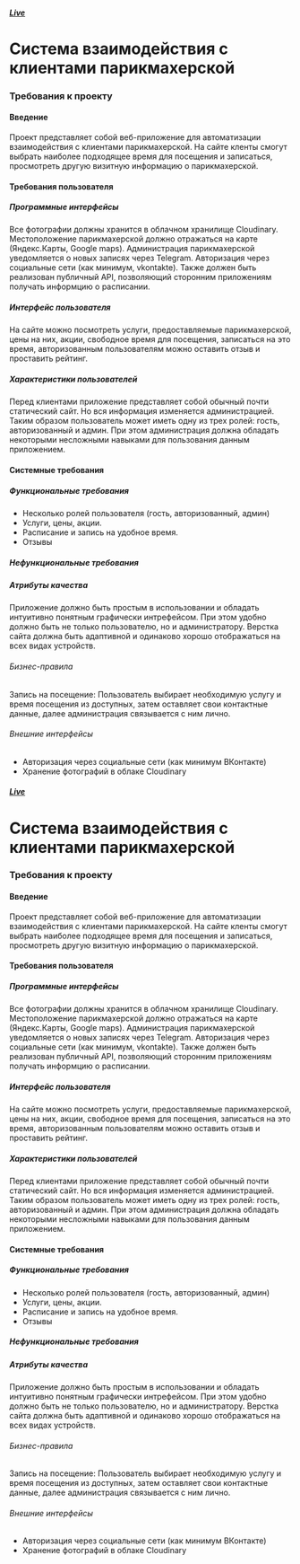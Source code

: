 ##### [Live](http://barbershooop.herokuapp.com/)

# Система взаимодействия с клиентами парикмахерской
### Требования к проекту
#### Введение

Проект представляет собой веб-приложение для автоматизации взаимодействия с клиентами парикмахерской. На сайте кленты смогут выбрать наиболее подходящее время для посещения и записаться, просмотреть другую визитную информацию о парикмахерской.

#### Требования пользователя
##### Программные интерфейсы
Все фотографии должны хранится в облачном хранилище Cloudinary.
Местоположение парикмахерской должно отражаться на карте (Яндекс.Карты, Google maps).
Администрация парикмахерской уведомляется о новых записях через Telegram.
Авторизация через социальные сети (как минимум, vkontakte).
Также должен быть реализован публичный API, позволяющий сторонним приложениям получать информцию о расписании.

##### Интерфейс пользователя
На сайте можно посмотреть услуги, предоставляемые парикмахерской, цены на них, акции, свободное время для посещения, записаться на это время, авторизованным пользователям можно оставить отзыв и проставить рейтинг.

##### Характеристики пользователей
Перед клиентами приложение представляет собой обычный почти статический сайт. Но вся информация изменяется администрацией. Таким образом пользователь может иметь одну из трех ролей: гость, авторизованный и админ. При этом администрация должна обладать некоторыми несложными навыками для пользования данным приложением.

#### Системные требования
##### Функциональные требования
- Несколько ролей пользователя (гость, авторизованный, админ)
- Услуги, цены, акции.
- Расписание и запись на удобное время.
- Отзывы

##### Нефункциональные требования 
##### Атрибуты качества
Приложение должно быть простым в использовании и обладать интуитивно понятным графически интрефейсом. При этом удобно должно быть не только пользователю, но и администратору. Верстка сайта должна быть адаптивной и одинаково хорошо отображаться на всех видах устройств.
###### Бизнес-правила
Запись на посещение: Пользователь выбирает необходимую услугу и время посещения из доступных, затем оставляет свои контактные данные, далее администрация связывается с ним лично.
###### Внешние интерфейсы
* Авторизация через социальные сети (как минимум ВКонтакте)
* Хранение фотографий в облаке Cloudinary





##### [Live](http://barbershooop.herokuapp.com/)

# Система взаимодействия с клиентами парикмахерской
### Требования к проекту
#### Введение

Проект представляет собой веб-приложение для автоматизации взаимодействия с клиентами парикмахерской. На сайте кленты смогут выбрать наиболее подходящее время для посещения и записаться, просмотреть другую визитную информацию о парикмахерской.

#### Требования пользователя
##### Программные интерфейсы
Все фотографии должны хранится в облачном хранилище Cloudinary.
Местоположение парикмахерской должно отражаться на карте (Яндекс.Карты, Google maps).
Администрация парикмахерской уведомляется о новых записях через Telegram.
Авторизация через социальные сети (как минимум, vkontakte).
Также должен быть реализован публичный API, позволяющий сторонним приложениям получать информцию о расписании.

##### Интерфейс пользователя
На сайте можно посмотреть услуги, предоставляемые парикмахерской, цены на них, акции, свободное время для посещения, записаться на это время, авторизованным пользователям можно оставить отзыв и проставить рейтинг.

##### Характеристики пользователей
Перед клиентами приложение представляет собой обычный почти статический сайт. Но вся информация изменяется администрацией. Таким образом пользователь может иметь одну из трех ролей: гость, авторизованный и админ. При этом администрация должна обладать некоторыми несложными навыками для пользования данным приложением.

#### Системные требования
##### Функциональные требования
- Несколько ролей пользователя (гость, авторизованный, админ)
- Услуги, цены, акции.
- Расписание и запись на удобное время.
- Отзывы

##### Нефункциональные требования 
##### Атрибуты качества
Приложение должно быть простым в использовании и обладать интуитивно понятным графически интрефейсом. При этом удобно должно быть не только пользователю, но и администратору. Верстка сайта должна быть адаптивной и одинаково хорошо отображаться на всех видах устройств.
###### Бизнес-правила
Запись на посещение: Пользователь выбирает необходимую услугу и время посещения из доступных, затем оставляет свои контактные данные, далее администрация связывается с ним лично.
###### Внешние интерфейсы
* Авторизация через социальные сети (как минимум ВКонтакте)
* Хранение фотографий в облаке Cloudinary